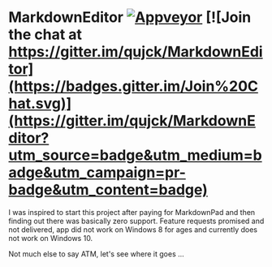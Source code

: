 # MarkdownEditor [![Appveyor](https://ci.appveyor.com/api/projects/status/hbidm5ag2ae256jq?svg=true)](https://ci.appveyor.com/project/qujck/markdowneditor) [![Join the chat at https://gitter.im/qujck/MarkdownEditor](https://badges.gitter.im/Join%20Chat.svg)](https://gitter.im/qujck/MarkdownEditor?utm_source=badge&utm_medium=badge&utm_campaign=pr-badge&utm_content=badge)

I was inspired to start this project after paying for MarkdownPad and then finding out there was basically zero support. Feature requests promised and not delivered, app did not work on Windows 8 for ages and currently does not work on Windows 10. 


Not much else to say ATM, let's see where it goes ...

